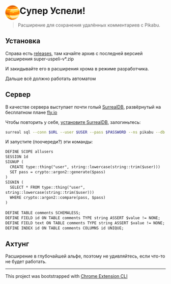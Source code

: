 # <img src="public/icons/icon_48.png" width="45" align="left"> Супер Успели!

> Расширение для сохранения удалённых комментариев с Pikabu.

## Установка
Справа есть [releases](https://github.com/shanginn/pikabu-super-uspeli-extension/releases),
там качайте архив с последней версией расширения super-uspeli-v*.zip

И закидывайте его в расширения хрома в режиме разработчика.

Дальше всё должно работать автоматом

## Сервер
В качестве сервера выступает почти голый [SurrealDB](https://surrealdb.com/),
развёрнутый на бесплатном плане [fly.io](https://fly.io)

Чтобы повторить у себя, [установите SurrealDB](https://surrealdb.com/install), залогиньтесь:
```bash
surreal sql --conn $URL --user $USER --pass $PASSWORD --ns pikabu --db super-uspeli --pretty
```

И запустите (поочереди?) эти команды:
```
DEFINE SCOPE allusers
SESSION 1d
SIGNUP (
  CREATE type::thing("user", string::lowercase(string::trim($user)))
  SET pass = crypto::argon2::generate($pass)
)
SIGNIN (
  SELECT * FROM type::thing("user", string::lowercase(string::trim($user)))
  WHERE crypto::argon2::compare(pass, $pass)
)

DEFINE TABLE comments SCHEMALESS;
DEFINE FIELD id ON TABLE comments TYPE string ASSERT $value != NONE;
DEFINE FIELD text ON TABLE comments TYPE string ASSERT $value != NONE;
DEFINE INDEX id ON TABLE comments COLUMNS id UNIQUE;
```
## Ахтунг

Расширение в глубочайшей альфе, поэтому не удивляйтесь, если что-то не будет работать.

---

This project was bootstrapped with [Chrome Extension CLI](https://github.com/dutiyesh/chrome-extension-cli)

